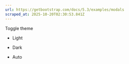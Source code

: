 ```yaml
---
url: https://getbootstrap.com/docs/5.3/examples/modals
scraped_at: 2025-10-20T02:30:53.841Z
---
```


Toggle theme

- Light

- Dark

- Auto